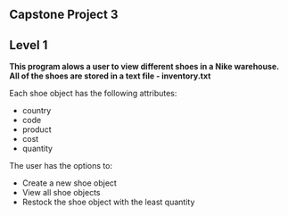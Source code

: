 ## Capstone Project 3 
## Level 1

**This program alows a user to view different shoes in a Nike warehouse.
All of the shoes are stored in a text file - inventory.txt**

Each shoe object has the following attributes:
* country
* code
* product
* cost
* quantity

The user has the options to:
* Create a new shoe object
* View all shoe objects
* Restock the shoe object with the least quantity

